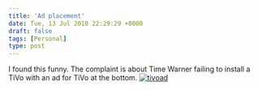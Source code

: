 ```yaml
---
title: 'Ad placement'
date: Tue, 13 Jul 2010 22:29:29 +0000
draft: false
tags: [Personal]
type: post
---
```


I found this funny. The complaint is about Time Warner failing to install a TiVo with an ad for TiVo at the bottom. [![](http://zeusville.files.wordpress.com/2010/07/tivoad.png "tivoad")](http://zeusville.files.wordpress.com/2010/07/tivoad.png)